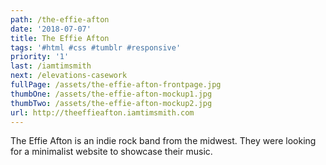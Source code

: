 ```yaml
---
path: /the-effie-afton
date: '2018-07-07'
title: The Effie Afton
tags: '#html #css #tumblr #responsive'
priority: '1'
last: /iamtimsmith
next: /elevations-casework
fullPage: /assets/the-effie-afton-frontpage.jpg
thumbOne: /assets/the-effie-afton-mockup1.jpg
thumbTwo: /assets/the-effie-afton-mockup2.jpg
url: http://theeffieafton.iamtimsmith.com
---
```

The Effie Afton is an indie rock band from the midwest. They were looking for a minimalist website to showcase their music.